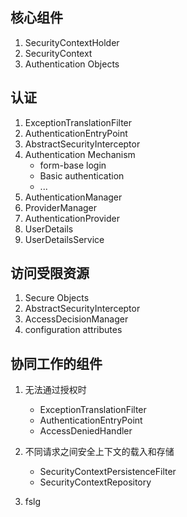 ## 核心组件
1. SecurityContextHolder
2. SecurityContext
3. Authentication Objects


## 认证
1. ExceptionTranslationFilter
2. AuthenticationEntryPoint
3. AbstractSecurityInterceptor
4. Authentication Mechanism
    *  form-base login 
    *  Basic authentication
    *  ...
5. AuthenticationManager
6. ProviderManager
7. AuthenticationProvider
8. UserDetails
9. UserDetailsService


## 访问受限资源
1. Secure Objects 
2. AbstractSecurityInterceptor  
3. AccessDecisionManager
4. configuration attributes


## 协同工作的组件
1. 无法通过授权时
    * ExceptionTranslationFilter
    * AuthenticationEntryPoint
    * AccessDeniedHandler

2. 不同请求之间安全上下文的载入和存储
    * SecurityContextPersistenceFilter
    * SecurityContextRepository

3. fslg










